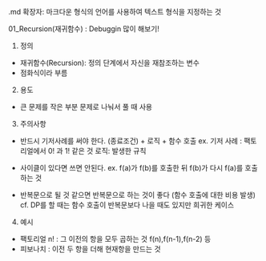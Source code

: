 .md 확장자: 마크다운 형식의 언어를 사용하여 텍스트 형식을 지정하는 것

01_Recursion(재귀함수) : Debuggin 많이 해보기!

1. 정의
- 재귀함수(Recursion): 정의 단계에서 자신을 재참조하는 변수
- 점화식이라 부름

2. 용도
- 큰 문제를 작은 부분 문제로 나눠서 풀 때 사용

3. 주의사항
- 반드시 기저사례를 써야 한다. (종료조건) + 로직 + 함수 호출
ex. 기저 사례 : 팩토리얼에서 0! 과 1! 같은 것
    로직: 발생한 규칙

- 사이클이 있다면 쓰면 안된다.  ex. f(a)가 f(b)를 호출한 뒤 f(b)가 다시 f(a)를 호출하는 것
- 반복문으로 될 것 같으면 반복문으로 하는 것이 좋다 (함수 호출에 대한 비용 발생)
cf. DP를 할 때는 함수 호출이 반복문보다 나을 때도 있지만 희귀한 케이스

4. 예시
- 팩토리얼 n! : 그 이전의 항을 모두 곱하는 것 f(n),f(n-1),f(n-2) 등 
- 피보나치 : 이전 두 항을 더해 현재항을 만드는 것

